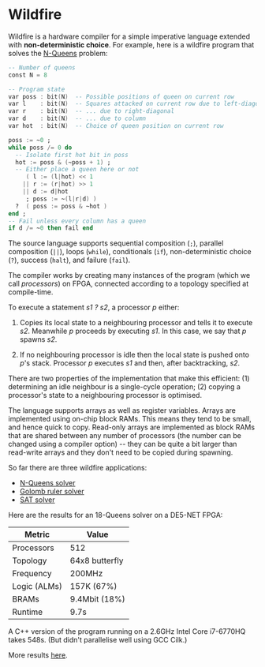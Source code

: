 # Wildfire

Wildfire is a hardware compiler for a simple imperative language
extended with **non-deterministic choice**.  For example, here is a
wildfire program that solves the
[N-Queens](https://en.wikipedia.org/wiki/Eight_queens_puzzle) problem:

```ada
-- Number of queens
const N = 8

-- Program state
var poss : bit(N)  -- Possible positions of queen on current row
var l    : bit(N)  -- Squares attacked on current row due to left-diagonal
var r    : bit(N)  -- ... due to right-diagonal
var d    : bit(N)  -- ... due to column
var hot  : bit(N)  -- Choice of queen position on current row

poss := ~0 ;
while poss /= 0 do
  -- Isolate first hot bit in poss
  hot := poss & (~poss + 1) ;
  -- Either place a queen here or not
     ( l := (l|hot) << 1
    || r := (r|hot) >> 1
    || d := d|hot
     ; poss := ~(l|r|d) )
  ?  ( poss := poss & ~hot )
end ;
-- Fail unless every column has a queen
if d /= ~0 then fail end
```

The source language supports sequential composition (`;`), parallel
composition (`||`), loops (`while`), conditionals (`if`),
non-deterministic choice (`?`), success (`halt`), and failure
(`fail`).

The compiler works by creating many instances of the program (which we
call *processors*) on FPGA, connected according to a topology
specified at compile-time.

To execute a statement *s1 ? s2*, a processor *p* either:

1. Copies its local state to a neighbouring processor and tells it to
execute *s2*.  Meanwhile *p* proceeds by executing *s1*.  In this
case, we say that *p* spawns *s2*.

2. If no neighbouring processor is idle then the local state is
pushed onto *p*'s stack. Processor *p* executes *s1* and then, after
backtracking, *s2*.

There are two properties of the implementation that make this
efficient: (1) determining an idle neighbour is a single-cycle
operation; (2) copying a processor's state to a neighbouring processor
is optimised.

The language supports arrays as well as register variables.  Arrays
are implemented using on-chip block RAMs.  This means they tend to be
small, and hence quick to copy.  Read-only arrays are implemented as
block RAMs that are shared between any number of processors (the
number can be changed using a compiler option) -- they can be quite a
bit larger than read-write arrays and they don't need to be copied
during spawning.

So far there are three wildfire applications:

  * [N-Queens solver](apps/queens/queens.w)
  * [Golomb ruler solver](apps/golomb/golomb1.w)
  * [SAT solver](apps/sat/sat.w)

Here are the results for an 18-Queens solver on a DE5-NET FPGA:

  Metric       | Value
  ------------ | ------------------
  Processors   | 512
  Topology     | 64x8 butterfly
  Frequency    | 200MHz
  Logic (ALMs) | 157K (67%)
  BRAMs        | 9.4Mbit (18%)
  Runtime      | 9.7s

A C++ version of the program running on a 2.6GHz Intel Core i7-6770HQ
takes 548s. (But didn't parallelise well using GCC Cilk.)

More results [here](doc/timings.md).
